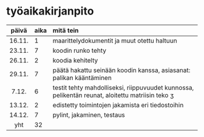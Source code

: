 # työaikakirjanpito

| päivä | aika | mitä tein  |
| :----:|:-----| :-----|
| 16.11. | 1    | maarittelydokumentit ja muut otettu haltuun |
| 23.11. | 7    | koodin runko tehty |
| 26.11. | 2    | koodia kehitelty |
| 29.11. | 7    | päätä hakattu seinään koodin kanssa, asiasanat: palikan kääntäminen |
| 7.12.  | 6    | testit tehty mahdolliseksi, riippuvuudet kunnossa, pelikentän reunat, aloitettu matriisin teko ʒ
| 13.12. | 2    | edistetty toimintojen jakamista eri tiedostoihin |
| 14.12. | 7    | pylint, jakaminen, testaus |
| yht    | 32   | | 
